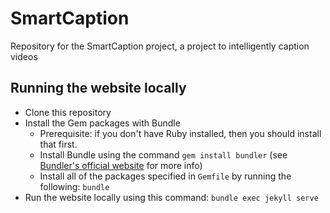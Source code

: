 # SmartCaption

Repository for the SmartCaption project, a project to intelligently caption videos

## Running the website locally

- Clone this repository
- Install the Gem packages with Bundle
  - Prerequisite: if you don't have Ruby installed, then you should install that first.
  - Install Bundle using the command `gem install bundler` (see [Bundler's official website](https://bundler.io) for more info)
  - Install all of the packages specified in `Gemfile` by running the following: `bundle`
- Run the website locally using this command: `bundle exec jekyll serve`
